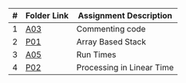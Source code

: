 |   #   | Folder Link | Assignment Description |
| :---: | ----------- | ---------------------- |
|   1  |[A03]( https://github.com/Slturner980/3013-Algorithms-Turner/tree/main/Assignments/A03 ) | Commenting code | 
|   2  |[P01]( https://github.com/Slturner980/3013-Algorithms-Turner/tree/main/Assignments/P01 ) | Array Based Stack | 
| 3| [A05]( https://github.com/Slturner980/3013-Algorithms-Turner/blob/main/Assignments/A05/README.md )| Run Times |
|   4  |[P02]( https://github.com/Slturner980/3013-Algorithms-Turner/tree/main/Assignments/A03 ) |Processing in Linear Time | 